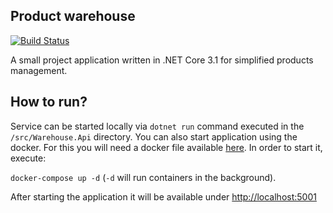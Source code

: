 ## Product warehouse
[![Build Status](https://travis-ci.org/koniecznyp/warehouse.svg?branch=master)](https://travis-ci.org/koniecznyp/warehouse)

A small project application written in .NET Core 3.1 for simplified products management.

## How to run?
Service can be started locally via `dotnet run` command executed in the `/src/Warehouse.Api` directory. You can also start application using the docker. For this you will need a docker file available [here](https://github.com/koniecznyp/warehouse/blob/master/compose/docker-compose.yml). In order to start it, execute:

`docker-compose up -d` (`-d` will run containers in the background).

After starting the application it will be available under [http://localhost:5001](http://localhost:5001)

